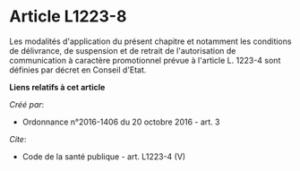 # Article L1223-8

Les modalités d'application du présent chapitre et notamment les conditions de délivrance, de suspension et de retrait de
l'autorisation de communication à caractère promotionnel prévue à l'article L. 1223-4 sont définies par décret en Conseil
d'Etat.

**Liens relatifs à cet article**

_Créé par_:

  - Ordonnance n°2016-1406 du 20 octobre 2016 - art. 3

_Cite_:

  - Code de la santé publique - art. L1223-4 (V)
